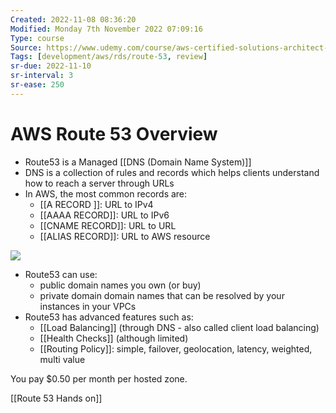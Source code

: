 ```yaml
---
Created: 2022-11-08 08:36:20
Modified: Monday 7th November 2022 07:09:16
Type: course
Source: https://www.udemy.com/course/aws-certified-solutions-architect-associate-saa-c01/?xref=E0Aed11STH4LPUQvCz0GJFABTmM=
Tags: [development/aws/rds/route-53, review]
sr-due: 2022-11-10
sr-interval: 3
sr-ease: 250
---
```


# AWS Route 53 Overview

- Route53 is a Managed [[DNS (Domain Name System)]]
- DNS is a collection of rules and records which helps clients understand how to reach a server through URLs
- In AWS, the most common records are:
    - [[A RECORD ]]: URL to IPv4
    - [[AAAA RECORD]]: URL to IPv6
    - [[CNAME RECORD]]: URL to URL
    - [[ALIAS RECORD]]: URL to AWS resource

![](2019-12-30-09-56-33.png)

- Route53 can use:
    - public domain names you own (or buy)
    - private domain domain names that can be resolved by your instances in your VPCs
- Route53 has advanced features such as:
    - [[Load Balancing]] (through DNS - also called client load balancing)
    - [[Health Checks]] (although limited)
    - [[Routing Policy]]: simple, failover, geolocation, latency, weighted, multi value

You pay $0.50 per month per hosted zone.

[[Route 53 Hands on]]